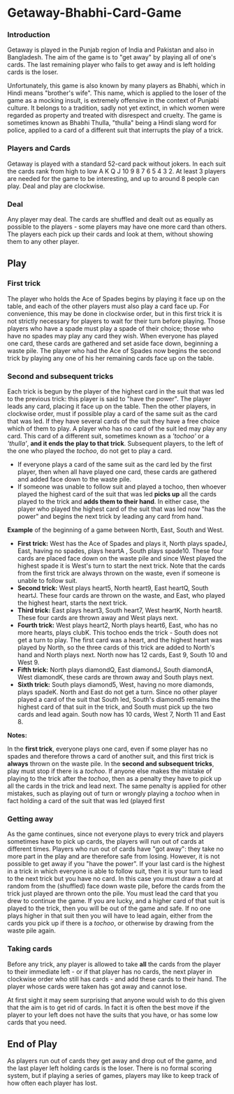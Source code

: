 # Getaway-Bhabhi-Card-Game
### Introduction
Getaway is played in the Punjab region of India and Pakistan and also in Bangladesh. The aim of the game is to "get away" by playing all of one's cards. The last remaining player who fails to get away and is left holding cards is the loser.

Unfortunately, this game is also known by many players as Bhabhi, which in Hindi means "brother's wife". This name, which is applied to the loser of the game as a mocking insult, is extremely offensive in the context of Punjabi culture. It belongs to a tradition, sadly not yet extinct, in which women were regarded as property and treated with disrespect and cruelty. The game is sometimes known as Bhabhi Thulla, "thulla" being a Hindi slang word for police, applied to a card of a different suit that interrupts the play of a trick.

### Players and Cards
Getaway is played with a standard 52-card pack without jokers. In each suit the cards rank from high to low A K Q J 10 9 8 7 6 5 4 3 2. At least 3 players are needed for the game to be interesting, and up to around 8 people can play. Deal and play are clockwise.

### Deal
Any player may deal. The cards are shuffled and dealt out as equally as possible to the players - some players may have one more card than others. The players each pick up their cards and look at them, without showing them to any other player.

## Play

### First trick
The player who holds the Ace of Spades begins by playing it face up on the table, and each of the other players must also play a card face up. For convenience, this may be done in clockwise order, but in this first trick it is not strictly necessary for players to wait for their turn before playing. Those players who have a spade must play a spade of their choice; those who have no spades may play any card they wish. When everyone has played one card, these cards are gathered and set aside face down, beginning a waste pile. The player who had the Ace of Spades now begins the second trick by playing any one of his her remaining cards face up on the table.

### Second and subsequent tricks
Each trick is begun by the player of the highest card in the suit that was led to the previous trick: this player is said to "have the power". The player leads any card, placing it face up on the table. Then the other players, in clockwise order, must if possible play a card of the same suit as the card that was led. If they have several cards of the suit they have a free choice which of them to play. A player who has no card of the suit led may play any card. This card of a different suit, sometimes known as a _'tochoo'_ or a _'thulla'_, **and it ends the play to that trick**. Subsequent players, to the left of the one who played the _tochoo_, do not get to play a card.

- If everyone plays a card of the same suit as the card led by the first player, then when all have played one card, these cards are gathered and added face down to the waste pile.
- If someone was unable to follow suit and played a tochoo, then whoever played the highest card of the suit that was led **picks up** all the cards played to the trick and **adds them to their hand**.
In either case, the player who played the highest card of the suit that was led now "has the power" and begins the next trick by leading any card from hand.

**Example** of the beginning of a game between North, East, South and West.

- **First trick:** West has the Ace of Spades and plays it, North plays spadeJ, East, having no spades, plays heartA , South plays spade10. These four cards are placed face down on the waste pile and since West played the highest spade it is West's turn to start the next trick. Note that the cards from the first trick are always thrown on the waste, even if someone is unable to follow suit.
- **Second trick:** West plays heart5, North heart9, East heartQ, South heartJ. These four cards are thrown on the waste, and East, who played the highest heart, starts the next trick.
- **Third trick:** East plays heart3, South heart7, West heartK, North heart8. These four cards are thrown away and West plays next.
- **Fourth trick:** West plays heart2, North plays heart6, East, who has no more hearts, plays clubK. This tochoo ends the trick - South does not get a turn to play. The first card was a heart, and the highest heart was played by North, so the three cards of this trick are added to North's hand and North plays next. North now has 12 cards, East 9, South 10 and West 9.
- **Fifth trick:** North plays diamondQ, East diamondJ, South diamondA, West diamondK, these cards are thrown away and South plays next.
- **Sixth trick:** South plays diamond5, West, having no more diamonds, plays spadeK. North and East do not get a turn. Since no other player played a card of the suit that South led, South's diamond5 remains the highest card of that suit in the trick, and South must pick up the two cards and lead again. South now has 10 cards, West 7, North 11 and East 8.

**Notes:**

In the **first trick**, everyone plays one card, even if some player has no spades and therefore throws a card of another suit, and this first trick is **always** thrown on the waste pile.
In the **second and subsequent tricks**, play must stop if there is a _tochoo_. If anyone else makes the mistake of playing to the trick after the _tochoo_, then as a penalty they have to pick up all the cards in the trick and lead next. The same penalty is applied for other mistakes, such as playing out of turn or wrongly playing a _tochoo_ when in fact holding a card of the suit that was led (played first

### Getting away
As the game continues, since not everyone plays to every trick and players sometimes have to pick up cards, the players will run out of cards at different times. Players who run out of cards have "got away": they take no more part in the play and are therefore safe from losing. However, it is not possible to get away if you "have the power". If your last card is the highest in a trick in which everyone is able to follow suit, then it is your turn to lead to the next trick but you have no card. In this case you must draw a card at random from the (shuffled) face down waste pile, before the cards from the trick just played are thrown onto the pile. You must lead the card that you drew to continue the game. If you are lucky, and a higher card of that suit is played to the trick, then you will be out of the game and safe. If no one plays higher in that suit then you will have to lead again, either from the cards you pick up if there is a _tochoo_, or otherwise by drawing from the waste pile again.

### Taking cards
Before any trick, any player is allowed to take **all** the cards from the player to their immediate left - or if that player has no cards, the next player in clockwise order who still has cards - and add these cards to their hand. The player whose cards were taken has got away and cannot lose.

At first sight it may seem surprising that anyone would wish to do this given that the aim is to get rid of cards. In fact it is often the best move if the player to your left does not have the suits that you have, or has some low cards that you need.

## End of Play
As players run out of cards they get away and drop out of the game, and the last player left holding cards is the loser. There is no formal scoring system, but if playing a series of games, players may like to keep track of how often each player has lost.

